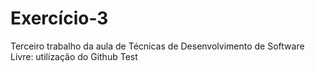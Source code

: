 # Exercício-3
Terceiro trabalho da aula de Técnicas de Desenvolvimento de Software Livre: utilização do Github Test
